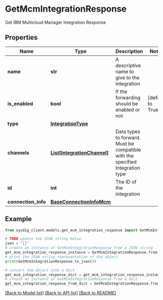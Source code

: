 # GetMcmIntegrationResponse

Get IBM Multicloud Manager Integration Response

## Properties

Name | Type | Description | Notes
------------ | ------------- | ------------- | -------------
**name** | **str** | A descriptive name to give to the integration | 
**is_enabled** | **bool** | If the forwarding should be enabled or not | [default to True]
**type** | [**IntegrationType**](IntegrationType.md) |  | 
**channels** | [**List[IntegrationChannel]**](IntegrationChannel.md) | Data types to forward. Must be compatible with the specified Integration type | 
**id** | **int** | The ID of the integration | 
**connection_info** | [**BaseConnectionInfoMcm**](BaseConnectionInfoMcm.md) |  | 

## Example

```python
from sysdig_client.models.get_mcm_integration_response import GetMcmIntegrationResponse

# TODO update the JSON string below
json = "{}"
# create an instance of GetMcmIntegrationResponse from a JSON string
get_mcm_integration_response_instance = GetMcmIntegrationResponse.from_json(json)
# print the JSON string representation of the object
print(GetMcmIntegrationResponse.to_json())

# convert the object into a dict
get_mcm_integration_response_dict = get_mcm_integration_response_instance.to_dict()
# create an instance of GetMcmIntegrationResponse from a dict
get_mcm_integration_response_from_dict = GetMcmIntegrationResponse.from_dict(get_mcm_integration_response_dict)
```
[[Back to Model list]](../README.md#documentation-for-models) [[Back to API list]](../README.md#documentation-for-api-endpoints) [[Back to README]](../README.md)



